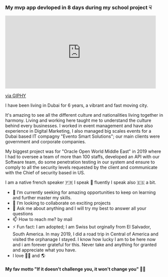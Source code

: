 ### My mvp app devloped in 8 days during my school project ☟

<iframe src="https://giphy.com/embed/ILAxwYG8V4h4fwrwv7" width="480" height="233" frameBorder="0" class="giphy-embed" allowFullScreen></iframe><p><a href="https://giphy.com/gifs/ILAxwYG8V4h4fwrwv7">via GIPHY</a></p>

I have been living in Dubai for 6 years, a vibrant and fast moving city.

It's amazing to see all the different culture and nationalities living together in harmony.
Living and working here taught me to understand the culture behind every businesses.
I worked in event management and have also experience in Digital Marketing, I also managed big scales events for a Dubai based IT compagny "Evento Smart Solutions"; our main clients were government and corporate companies.

My biggest project was for "Oracle Open World Middle East" in 2019 where I had to oversee a team of more than 100 staffs, developed an API with our Software team, do some penetration testing in our system and ensure to comply to all the security levels requested by the client and communicate with the Chief of security based in US.

I am a native french speaker 🇫🇷 
I speak 🏴󠁧󠁢󠁥󠁮󠁧󠁿 fluently
I speak also 🇪🇸 a bit.


- 🔭 I’m currently seeking for amazing opportunities to keep on learning and further master my skills.
- 👯 I’m looking to collaborate on exciting projects
- 💬 Ask me about anything and I will try my best to answer all your questions
- 📫 How to reach me? by mail
- ⚡ Fun fact: I am adopted; I am Swiss but orginally from El Salvador, South America.
In may 2019, I did a road trip in Central of America and visited the orphanage I stayed. I know how lucky I am to be here now and i am forever grateful for this. Never take and anything for granted and appreciate what you have.
- I love 💃🏽 and 🌎

#### My fav motto "If it doesn't challenge you, it won't change you" 💪🏽 




